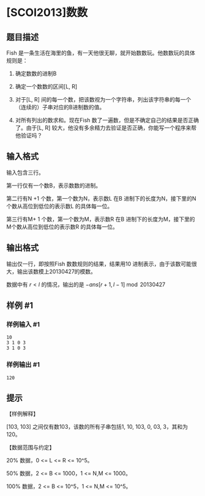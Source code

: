 # [SCOI2013]数数

## 题目描述

Fish 是一条生活在海里的鱼，有一天他很无聊，就开始数数玩。他数数玩的具体规则是：

1. 确定数数的进制B

2. 确定一个数数的区间[L, R]

3. 对于[L, R] 间的每一个数，把该数视为一个字符串，列出该字符串的每一个（连续的）子串对应的B进制数的值。

4. 对所有列出的数求和。现在Fish 数了一遍数，但是不确定自己的结果是否正确了。由于[L, R] 较大，他没有多余精力去验证是否正确，你能写一个程序来帮他验证吗？


## 输入格式

输入包含三行。

第一行仅有一个数B，表示数数的进制。

第二行有N +1 个数，第一个数为N，表示数L 在B 进制下的长度为N，接下里的N个数从高位到低位的表示数L 的具体每一位。

第三行有M+ 1 个数，第一个数为M，表示数R 在B 进制下的长度为M，接下里的M个数从高位到低位的表示数R 的具体每一位。


## 输出格式

输出仅一行，即按照Fish 数数规则的结果，结果用10 进制表示，由于该数可能很大，输出该数模上20130427的模数。

数据中有 $r<l$ 的情况，输出的是 $-ans[r+1,l-1]\bmod 20130427$

## 样例 #1

### 样例输入 #1
```
10
3 1 0 3
3 1 0 3
```

### 样例输出 #1

```
120
```

## 提示

【样例解释】

[103, 103] 之间仅有数103，该数的所有子串包括1, 10, 103, 0, 03, 3，其和为120。

【数据范围与约定】

20% 数据，0 <= L <= R <= 10^5。

50% 数据，2 <= B <= 1000，1 <= N,M <= 1000。

100% 数据，2 <= B <= 10^5，1 <= N,M <= 10^5。

